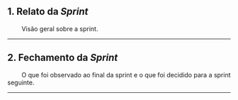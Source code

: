 ## 1. Relato da _Sprint_

<p align="justify">&emsp;&emsp; Visão geral sobre a sprint.</p>


------------

## 2. Fechamento da _Sprint_
<p align="justify">&emsp;&emsp; O que foi observado ao final da sprint e o que foi decidido para a sprint seguinte.</p>

------------